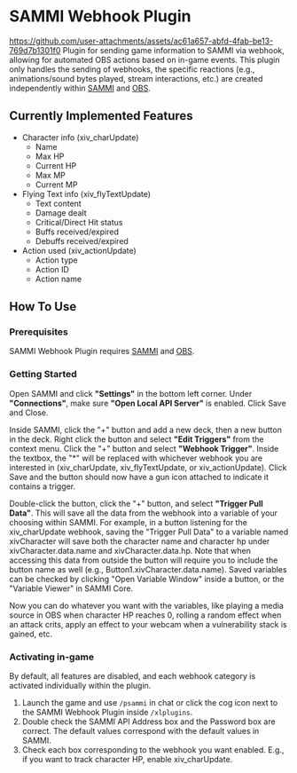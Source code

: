 # SAMMI Webhook Plugin

https://github.com/user-attachments/assets/ac61a657-abfd-4fab-be13-769d7b1301f0
Plugin for sending game information to SAMMI via webhook, allowing for automated OBS actions based on in-game events. This plugin only handles the sending of webhooks, the specific reactions (e.g., animations/sound bytes played, stream interactions, etc.) are created independently within [SAMMI](https://sammi.solutions/) and [OBS](https://obsproject.com/).

## Currently Implemented Features

* Character info (xiv_charUpdate)
  * Name
  * Max HP
  * Current HP
  * Max MP
  * Current MP
* Flying Text info (xiv_flyTextUpdate)
  * Text content
  * Damage dealt
  * Critical/Direct Hit status
  * Buffs received/expired
  * Debuffs received/expired
* Action used (xiv_actionUpdate)
  * Action type
  * Action ID
  * Action name

## How To Use

### Prerequisites

SAMMI Webhook Plugin requires [SAMMI](https://sammi.solutions/) and [OBS](https://obsproject.com/).

### Getting Started

Open SAMMI and click **"Settings"** in the bottom left corner. Under **"Connections"**, make sure **"Open Local API Server"** is enabled. Click Save and Close.

Inside SAMMI, click the "+" button and add a new deck, then a new button in the deck. Right click the button and select **"Edit Triggers"** from the context menu. Click the "+" button and select **"Webhook Trigger"**. Inside the textbox, the "*" will be replaced with whichever webhook you are interested in (xiv_charUpdate, xiv_flyTextUpdate, or xiv_actionUpdate). Click Save and the button should now have a gun icon attached to indicate it contains a trigger.

Double-click the button, click the "+" button, and select **"Trigger Pull Data"**. This will save all the data from the webhook into a variable of your choosing within SAMMI. For example, in a button listening for the xiv_charUpdate webhook, saving the "Trigger Pull Data" to a variable named xivCharacter will save both the character name and character hp under xivCharacter.data.name and xivCharacter.data.hp. Note that when accessing this data from outside the button will require you to include the button name as well (e.g., Button1.xivCharacter.data.name). Saved variables can be checked by clicking "Open Variable Window" inside a button, or the "Variable Viewer" in SAMMI Core.

Now you can do whatever you want with the variables, like playing a media source in OBS when character HP reaches 0, rolling a random effect when an attack crits, apply an effect to your webcam when a vulnerability stack is gained, etc.

### Activating in-game
By default, all features are disabled, and each webhook category is activated individually within the plugin.

1. Launch the game and use `/psammi` in chat or click the cog icon next to the SAMMI Webhook Plugin inside `/xlplugins`.
2. Double check the SAMMI API Address box and the Password box are correct. The default values correspond with the default values in SAMMI.
3. Check each box corresponding to the webhook you want enabled. E.g., if you want to track character HP, enable xiv_charUpdate.
